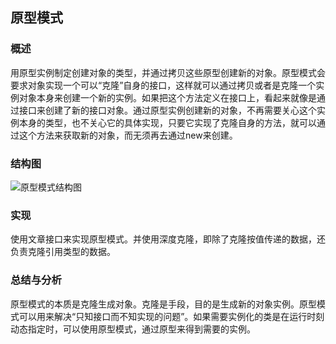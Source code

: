 ## 原型模式

### 概述
用原型实例制定创建对象的类型，并通过拷贝这些原型创建新的对象。原型模式会要求对象实现一个可以“克隆”自身的接口，这样就可以通过拷贝或者是克隆一个实例对象本身来创建一个新的实例。如果把这个方法定义在接口上，看起来就像是通过接口来创建了新的接口对象。通过原型实例创建新的对象，不再需要关心这个实例本身的类型，也不关心它的具体实现，只要它实现了克隆自身的方法，就可以通过这个方法来获取新的对象，而无须再去通过new来创建。

### 结构图
![原型模式结构图](http://7u2eqw.com1.z0.glb.clouddn.com/原型模式结构图.png)

### 实现
使用文章接口来实现原型模式。并使用深度克隆，即除了克隆按值传递的数据，还负责克隆引用类型的数据。

### 总结与分析
原型模式的本质是克隆生成对象。克隆是手段，目的是生成新的对象实例。原型模式可以用来解决“只知接口而不知实现的问题”。如果需要实例化的类是在运行时刻动态指定时，可以使用原型模式，通过原型来得到需要的实例。
